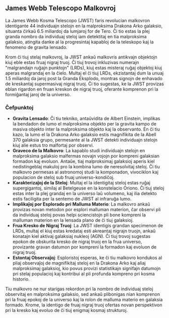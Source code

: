 ## James Webb Telescopo Malkovroj

La James Webb Kosma Telescopo (JWST) faris revolucian malkovron identigante 44 individuajn stelojn en la malproksima Drakona Arko galaksio, situanta ĉirkaŭ 6.5 miliardoj da lumjaroj for de Tero. Ĉi tio estas la plej granda nombro da individuaj steloj iam detektitaj en tia malproksima galaksio, atingita danke al la progresintaj kapabloj de la teleskopo kaj la fenomeno de gravita lensado.

Krom ĉi tiuj stelaj malkovroj, la JWST ankaŭ malkovris antikvajn objektojn kiuj eble estas fruaj nigraj truoj. Ĉi tiuj trovoj inkluzivas numerajn "malgrandajn ruĝajn punktojn" (LRDs), kiuj estas misteraj ruĝaj objektoj kiuj aperas malgrandaj en la ĉielo. Multaj el ĉi tiuj LRDs, ekzistantaj dum la unuaj 1.5 miliardoj da jaroj post la Granda Eksplodo, montras signojn de enhavado de kreskantaj supermasivaj nigraj truoj. Ĉi tio sugestas, ke la JWST provizas eblan rigardon en fruan kreskon de nigraj truoj, oferante komprenon pri la formiĝantaj jaroj de la universo.

### Ĉefpunktoj

- **Gravita Lensado**: Ĉi tiu tekniko, antaŭvidita de Albert Einstein, implikas la bendadon de lumo el malproksima objekto per la gravita kampo de masiva objekto inter la malproksima objekto kaj la observanto. En ĉi tiu kazo, la lumo el la Drakona Arko galaksio estis magnifikita de la Abell 370 galaksia grupo, permesante al la JWST detekti individuajn stelojn kiuj alie estus tro malfortaj por observi.
- **Graveco de la Malkovro**: La kapablo studi individuajn stelojn en malproksima galaksio malfermas novajn vojojn por kompreni galaksian formadon kaj evoluon. Antaŭe, tiaj malproksimaj galaksioj aperis kiel nedistingeblaj makuloj pro la kombina lumo de neresolvitaj steloj. Ĉi tiu malkovro permesas al astronomoj studi la komponadon, vivociklon kaj populacion de steloj sub fruaj universo-kondiĉoj.
- **Karakterizaĵoj de la Steloj**: Multaj el la identigitaj steloj estas ruĝaj supergigantoj, similaj al Betelgeuse en la konstelacio Oriono. Ĉi tiuj steloj estas inter la plej grandaj en la universo laŭ volumeno, kaj ilia detekto estis faciligita per la sentemo de JWST al infraruĝa lumo.
- **Implikaĵoj por Esplorado pri Malluma Materio**: La malkovro ankaŭ provizas novan metodon por esplori malluman materion, ĉar observi pli da individuaj steloj povas helpi sciencistojn pli bone kompreni la malluman materion en la lensada plano de ĉi tiuj galaksioj.
- **Frua Kresko de Nigraj Truoj**: La JWST identigis grandan specimenon de LRDs, multaj el kiuj estas kredataj esti akreantaj nigrajn truojn, ankaŭ konatajn kiel aktivaj galaksiaj nukleoj (AGN). Ĉi tiuj trovoj sugestas epokon de obskurita kresko de nigraj truoj en la frua universo, provizante gravan datumon por kompreni la formadon kaj evoluon de nigraj truoj.
- **Estontaj Observaĵoj**: Esploristoj esperas, ke ĉi tiu malkovro kondukos al pliaj observaĵoj de magnifikitaj steloj en la Drakona Arko kaj aliaj malproksimaj galaksioj, kio povus provizi statistikajn signifajn datumojn pri stelaj populacioj kaj kontribui al pli profunda kompreno pri kosma historio.

Tiu malkovro ne nur starigas rekordon pri la nombro de individuaj steloj observitaj en malproksima galaksio, sed ankaŭ plibonigas nian komprenon pri la fruaj epokoj de la universo kaj la rolon de malluma materio en galaksia formado. Krome, la identigo de fruaj nigraj truoj ofertas novan perspektivon pri la kresko kaj evoluo de ĉi tiuj enigmaj kosmaj strukturoj.
